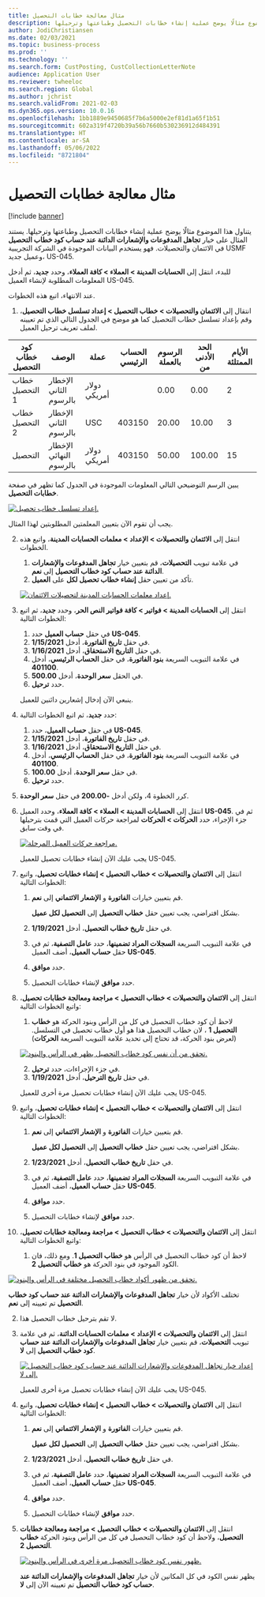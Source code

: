 ```yaml
---
title: مثال معالجة خطابات التحصيل
description: يتناول هذا الموضوع مثالًا يوضح عملية إنشاء خطابات التحصيل وطباعتها وترحيلها.
author: JodiChristiansen
ms.date: 02/03/2021
ms.topic: business-process
ms.prod: ''
ms.technology: ''
ms.search.form: CustPosting, CustCollectionLetterNote
audience: Application User
ms.reviewer: twheeloc
ms.search.region: Global
ms.author: jchrist
ms.search.validFrom: 2021-02-03
ms.dyn365.ops.version: 10.0.16
ms.openlocfilehash: 1bb1889e9450685f7b6a5000e2ef81d1a65f1b51
ms.sourcegitcommit: 602a319f4720b39a56b7660b530236912d484391
ms.translationtype: HT
ms.contentlocale: ar-SA
ms.lasthandoff: 05/06/2022
ms.locfileid: "8721804"
---
```

# <a name="process-collection-letters-example"></a>مثال معالجة خطابات التحصيل

[!include [banner](../../includes/banner.md)]

يتناول هذا الموضوع مثالًا يوضح عملية إنشاء خطابات التحصيل وطباعتها وترحيلها. يستند المثال على خيار **تجاهل المدفوعات والإشعارات الدائنة عند حساب كود خطاب التحصيل** في الائتمان والتحصيلات. فهو يستخدم البيانات الموجودة في الشركة التجريبية USMF وعميل جديد، US-045.

للبدء، انتقل إلى **الحسابات المدينة \> العملاء \> كافة العملاء**، وحدد **جديد**، ثم أدخل المعلومات المطلوبة لإنشاء العميل US-045.

عند الانتهاء، اتبع هذه الخطوات.

1. انتقال إلى **الائتمان والتحصيلات \> خطاب التحصيل \> إعداد تسلسل خطاب التحصيل**، وقم بإعداد تسلسل خطاب التحصيل كما هو موضح في الجدول التالي الذي تم تعيينه لملف تعريف ترحيل العميل.

|     كود خطاب التحصيل      |     الوصف                           |     عملة      |     الحساب الرئيسي        |     الرسوم بالعملة     |     الحد الأدنى من        |     الأيام الممتلئة      |
|---------------------------------  |---------------------------------------    |-----------------  |-----------------------    |-------------------------- |-----------------------    |---------------------  |
|     خطاب التحصيل 1         |     الإخطار الثاني بالرسوم        |     دولار أمريكي           |                           |     0.00                  |     0.00                  |     2                 |
|     خطاب التحصيل 2         |     الإخطار الثاني بالرسوم        |     USC           |     403150                |     20.00                 |     10.00                 |     3                 |
|     التحصيل                    |     الإخطار النهائي بالرسوم         |     دولار أمريكي           |     403150                |     50.00                 |     100.00                |     15                |

يبين الرسم التوضيحي التالي المعلومات الموجودة في الجدول كما تظهر في صفحة **خطابات التحصيل**. 

[![إعداد تسلسل خطاب تحصيل.](./media/Ignore-payments-creditmemos-1.PNG)](./media/Ignore-payments-creditmemos-1.PNG)

 يجب أن تقوم الآن بتعيين المعلمتين المطلوبتين لهذا المثال.

2. انتقل إلى **الائتمان والتحصيلات \> الإعداد \> معلمات الحسابات المدينة**، واتبع هذه الخطوات.

    1. في علامة تبويب **التحصيلات**، قم بتعيين خيار **تجاهل المدفوعات والإشعارات الدائنة عند حساب كود خطاب التحصيل** إلى **نعم**.
    2. تأكد من تعيين حقل **إنشاء خطاب تحصيل لكل** على **العميل**.

    [![إعداد معلمات الحسابات المدينة لتحصيلات الائتمان.](./media/Ignore-payments-creditmemos-2.PNG)](./media/Ignore-payments-creditmemos-2.PNG)

3. انتقل إلى **الحسابات المدينة \> فواتير \> كافة فواتير النص الحر**، وحدد **جديد**، ثم اتبع الخطوات التالية:

    1. في حقل **حساب العميل** حدد **US-045**.
    2. في حقل **تاريخ الفاتورة**، أدخل **1/15/2021**.
    3. في حقل **‏التاريخ الاستحقاق**، أدخل **1/16/2021**.
    4. في علامة التبويب السريعة **بنود الفاتورة**، في حقل **الحساب الرئيسي**، أدخل **401100**.
    5. في الحقل **سعر الوحدة**، أدخل **500.00**.
    6. حدد **ترحيل**.

    ينبعي الآن إدخال إشعارين دائنين للعميل.

4. حدد **جديد**، ثم اتبع الخطوات التالية:

    1. في حقل **حساب العميل**، حدد **US-045**.
    2. في حقل **تاريخ الفاتورة**، أدخل **1/15/2021**.
    3. في حقل **‏التاريخ الاستحقاق**، أدخل **1/16/2021**.
    4. في علامة التبويب السريعة **بنود الفاتورة**، في حقل **الحساب الرئيسي**، أدخل **401100**.
    5. في حقل **سعر الوحدة**، أدخل **100.00**.
    6. حدد **ترحيل**.

5. كرر الخطوة 4، ولكن أدخل **-200.00** في حقل **سعر الوحدة**.
6. انتقل إلى **الحسابات المدينة \> العملاء \> كافة العملاء**، وحدد العميل **US-045**. ثم في جزء الإجراء، حدد **الحركات \> الحركات** لمراجعة حركات العميل التي قمت بترحيلها في وقت سابق.

    [![مراجعة حركات العميل المرحلة.](./media/Ignore-payments-creditmemos-3.PNG)](./media/Ignore-payments-creditmemos-3.PNG)

    يجب عليك الآن إنشاء خطابات تحصيل للعميل US-045.

7. انتقل إلى **الائتمان والتحصيلات \> خطاب التحصيل \> إنشاء خطابات تحصيل**، واتبع الخطوات التالية:

    1. قم بتعيين خيارات **الفاتورة** و **الإشعار الائتماني** إلى **نعم**.

        بشكل افتراضي، يجب تعيين حقل **خطاب التحصيل** إلى **التحصيل لكل عميل**.

    2. في حقل **تاريخ خطاب التحصيل**، أدخل **1/19/2021**.
    3. في علامة التبويب السريعة **السجلات المراد تضمينها**، حدد **عامل التصفية**، ثم في حقل **حساب العميل**، أضف العميل **US-045**.
    4. حدد **موافق**.
    5. حدد **موافق** لإنشاء خطابات التحصيل.

8. انتقل إلى **الائتمان والتحصيلات \> خطاب التحصيل \> مراجعة ومعالجة خطابات تحصيل**، واتبع الخطوات التالية:

    1. لاحظ أن كود خطاب التحصيل في كل من الرأس وبنود الحركة هو **خطاب التحصيل 1** ، لان خطاب التحصيل هذا هو أول خطاب تحصيل في التسلسل. (لعرض بنود الحركة، قد تحتاج إلى تحديد علامة التبويب السريعة **الحركات**)

   [![تحقق من أن نفس كود خطاب التحصيل يظهر في الرأس والبنود.](./media/Ignore-payments-creditmemos-4.PNG)](./media/Ignore-payments-creditmemos-4.PNG)

    2. في جزء الإجراءات، حدد **ترحيل**.
    3. في حقل **تاريخ الترحيل**، أدخل **1/19/2021**.

    يجب عليك الآن إنشاء خطابات تحصيل مرة أخرى للعميل US-045.

9. انتقل إلى **الائتمان والتحصيلات \> خطاب التحصيل \> إنشاء خطابات تحصيل**، واتبع الخطوات التالية:

    1. قم بتعيين خيارات **الفاتورة** و **الإشعار الائتماني** إلى **نعم**.

        بشكل افتراضي، يجب تعيين حقل **خطاب التحصيل** إلى **التحصيل لكل عميل**.

    2. في حقل **تاريخ خطاب التحصيل**، أدخل **1/23/2021**.
    3. في علامة التبويب السريعة **السجلات المراد تضمينها**، حدد **عامل التصفية**، ثم في حقل **حساب العميل**، أضف العميل **US-045**.
    4. حدد **موافق**.
    5. حدد **موافق** لإنشاء خطابات التحصيل.

10. انتقل إلى **الائتمان والتحصيلات \> خطاب التحصيل \> مراجعة ومعالجة خطابات تحصيل**، واتبع الخطوات التالية:

    1. لاحظ أن كود خطاب التحصيل في الرأس هو **خطاب التحصيل 1**. ومع ذلك، فان الكود الموجود في بنود الحركة هو **خطاب التحصيل 2**.

   [![تحقق من ظهور أكواد خطاب التحصيل مختلفة في الرأس والبنود.](./media/Ignore-payments-creditmemos-5.PNG)](./media/Ignore-payments-creditmemos-5.PNG)

  تختلف الأكواد لأن خيار **تجاهل المدفوعات والإشعارات الدائنة عند حساب كود خطاب التحصيل** تم تعيينه إلى **نعم**.

  2. لا تقم بترحيل خطاب التحصيل هذا.

11. انتقل إلى **الائتمان والتحصيلات \> الإعداد \> معلمات الحسابات الدائنة**، ثم في علامة تبويب **التحصيلات**، قم بتعيين خيار **تجاهل المدفوعات والإشعارات الدائنة عند حساب كود خطاب التحصيل** إلى **لا**.

    [![إعداد خيار تجاهل المدفوعات والإشعارات الدائنة عند حساب كود خطاب التحصيل إلى لا.](./media/Ignore-payments-creditmemos-6.PNG)](./media/Ignore-payments-creditmemos-6.PNG)

    يجب عليك الآن إنشاء خطابات تحصيل مرة أخرى للعميل US-045.

12. انتقل إلى **الائتمان والتحصيلات \> خطاب التحصيل \> إنشاء خطابات تحصيل**، واتبع الخطوات التالية:

    1. قم بتعيين خيارات **الفاتورة** و **الإشعار الائتماني** إلى **نعم**.

        بشكل افتراضي، يجب تعيين حقل **خطاب التحصيل** إلى **التحصيل لكل عميل**.

    2. في حقل **تاريخ خطاب التحصيل**، أدخل **1/23/2021**.
    3. في علامة التبويب السريعة **السجلات المراد تضمينها**، حدد **عامل التصفية**، ثم في حقل **حساب العميل**، أضف العميل **US-045**.
    4. حدد **موافق**.
    5. حدد **موافق** لإنشاء خطابات التحصيل.

13. انتقل إلى **الائتمان والتحصيلات \> خطاب التحصيل \> مراجعة ومعالجة خطابات التحصيل**، ولاحظ أن كود خطاب التحصيل في كل من الرأس وبنود الحركة **خطاب التحصيل 2**.

    [![ظهور نفس كود خطاب التحصيل مرة أخرى في الرأس والبنود.](./media/Ignore-payments-creditmemos-7.PNG)](./media/Ignore-payments-creditmemos-7.PNG)

    يظهر نفس الكود في كل المكانين لأن خيار **تجاهل المدفوعات والإشعارات الدائنة عند حساب كود خطاب التحصيل** تم تعيينه الآن إلى **لا**.

